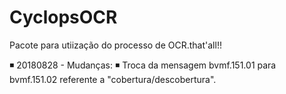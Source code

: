 # CyclopsOCR
Pacote para utiização do processo de OCR.that'all!!

:black_medium_small_square: 20180828 - Mudanças:
    :black_medium_small_square: Troca da mensagem bvmf.151.01 para bvmf.151.02 referente a "cobertura/descobertura".

